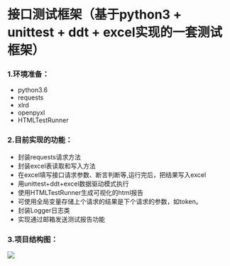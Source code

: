 # 接口测试框架（基于python3 + unittest + ddt + excel实现的一套测试框架）

### 1.环境准备：

- python3.6
- requests
- xlrd 
- openpyxl
- HTMLTestRunner

### 2.目前实现的功能：

- 封装requests请求方法
- 封装excel表读取和写入方法
- 在excel填写接口请求参数、断言判断等,运行完后，把结果写入excel
- 用unittest+ddt+excel数据驱动模式执行
- 使用HTMLTestRunner生成可视化的html报告
- 可使用全局变量存储上个请求的结果是下个请求的参数，如token。
- 封装Logger日志类
- 实现通过邮箱发送测试报告功能

### 3.项目结构图：
![](https://github.com/pgsheng/python3_interface/raw/master/img/ProjectStruct.png)



